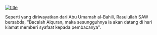 
[![title](https://img.shields.io/badge/Simple%20web%20app%20Al%20Qur%27an-brightgreen?style=for-the-badge)](https://github.com/ikbal-hanafi/Qur-an)

Seperti yang diriwayatkan dari Abu Umamah al-Bahili, Rasulullah SAW bersabda, "Bacalah Alquran, maka sesungguhnya ia akan datang di hari kiamat memberi syafaat kepada pembacanya".

